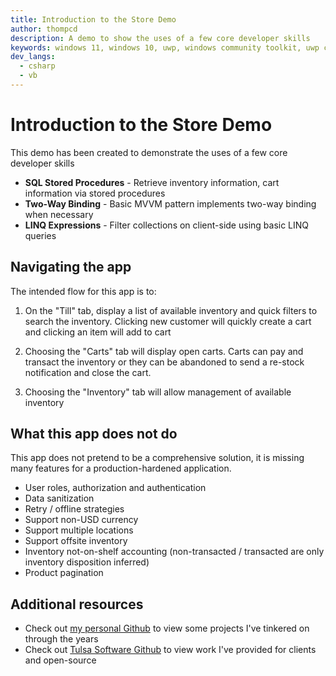 ```yaml
---
title: Introduction to the Store Demo
author: thompcd
description: A demo to show the uses of a few core developer skills
keywords: windows 11, windows 10, uwp, windows community toolkit, uwp community toolkit, uwp toolkit, get started, visual studio, MVVM, net core, net standard
dev_langs:
  - csharp
  - vb 
---
```


# Introduction to the Store Demo

This demo has been created to demonstrate the uses of a few core developer skills

- **SQL Stored Procedures** - Retrieve inventory information, cart information via stored procedures
- **Two-Way Binding** - Basic MVVM pattern implements two-way binding when necessary
- **LINQ Expressions** - Filter collections on client-side using basic LINQ queries

## Navigating the app

The intended flow for this app is to:

1. On the "Till" tab, display a list of available inventory and quick filters to search the inventory. Clicking new customer will quickly create a cart and clicking an item will add to cart

2. Choosing the "Carts" tab will display open carts. Carts can pay and transact the inventory or they can be abandoned to send a re-stock notification and close the cart.

3. Choosing the "Inventory" tab will allow management of available inventory

## What this app does not do

This app does not pretend to be a comprehensive solution, it is missing many features for a production-hardened application.

- User roles, authorization and authentication
- Data sanitization
- Retry / offline strategies
- Support non-USD currency
- Support multiple locations
- Support offsite inventory
- Inventory not-on-shelf accounting (non-transacted / transacted are only inventory disposition inferred)
- Product pagination

## Additional resources

- Check out [my personal Github](https://github.com/thompcd) to view some projects I've tinkered on through the years
- Check out [Tulsa Software Github](https://github.com/tulsasoftware) to view work I've provided for clients and open-source
